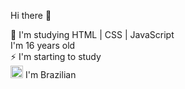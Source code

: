 Hi there 👋

🌱 I'm studying HTML | CSS | JavaScript<br/> I'm 16 years old <br/>
⚡ I'm starting to study <br/>
<img src="https://user-images.githubusercontent.com/100587709/156024681-34c918a6-5481-4d30-98f4-e29aae2bd0e6.png" width= "20px"/> I'm 
Brazilian
<!--
**LuisHeli/LuisHeli** is a ✨ _special_ ✨ repository because its `README.md` (this file) appears on your GitHub profile.

Here are some ideas to get you started:

- 🔭 I’m currently working on ...
- 🌱 I’m currently learning ...
- 👯 I’m looking to collaborate on ...
- 🤔 I’m looking for help with ...
- 💬 Ask me about ...
- 📫 How to reach me: ...
- 😄 Pronouns: ...
- ⚡ Fun fact: ...
-->
